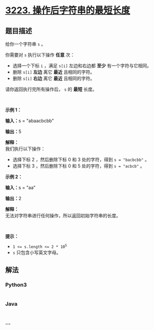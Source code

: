 # [3223. 操作后字符串的最短长度](https://leetcode.cn/problems/minimum-length-of-string-after-operations)

## 题目描述

<!-- 这里写题目描述 -->

<p>给你一个字符串&nbsp;<code>s</code>&nbsp;。</p>

<p>你需要对 <code>s</code>&nbsp;执行以下操作 <strong>任意</strong>&nbsp;次：</p>

<ul>
	<li>选择一个下标 <code>i</code>&nbsp;，满足 <code>s[i]</code>&nbsp;左边和右边都&nbsp;<strong>至少</strong>&nbsp;有一个字符与它相同。</li>
	<li>删除 <code>s[i]</code>&nbsp;<strong>左边</strong>&nbsp;离它 <strong>最近</strong>&nbsp;且相同的字符。</li>
	<li>删除 <code>s[i]</code>&nbsp;<strong>右边</strong>&nbsp;离它 <strong>最近</strong>&nbsp;且相同的字符。</li>
</ul>

<p>请你返回执行完所有操作后， <code>s</code>&nbsp;的 <strong>最短</strong>&nbsp;长度。</p>

<p>&nbsp;</p>

<p><strong class="example">示例 1：</strong></p>

<div class="example-block">
<p><span class="example-io"><b>输入：</b>s = "abaacbcbb"</span></p>

<p><span class="example-io"><b>输出：</b>5</span></p>

<p><strong>解释：</strong><br />
我们执行以下操作：</p>

<ul>
	<li>选择下标 2 ，然后删除下标 0 和 3 处的字符，得到&nbsp;<code>s = "bacbcbb"</code>&nbsp;。</li>
	<li>选择下标 3 ，然后删除下标 0 和 5 处的字符，得到&nbsp;<code>s = "acbcb"</code>&nbsp;。</li>
</ul>
</div>

<p><strong class="example">示例 2：</strong></p>

<div class="example-block">
<p><span class="example-io"><b>输入：</b>s = "aa"</span></p>

<p><span class="example-io"><b>输出：</b>2</span></p>

<p><strong>解释：</strong><br />
无法对字符串进行任何操作，所以返回初始字符串的长度。</p>
</div>

<p>&nbsp;</p>

<p><strong>提示：</strong></p>

<ul>
	<li><code>1 &lt;= s.length &lt;= 2 * 10<sup>5</sup></code></li>
	<li><code>s</code>&nbsp;只包含小写英文字母。</li>
</ul>


## 解法

<!-- 这里可写通用的实现逻辑 -->

<!-- tabs:start -->

### **Python3**

<!-- 这里可写当前语言的特殊实现逻辑 -->

```python

```

### **Java**

<!-- 这里可写当前语言的特殊实现逻辑 -->

```java

```

### **...**

```

```

<!-- tabs:end -->
